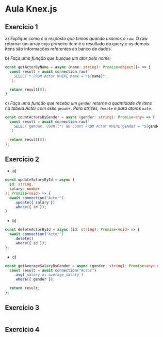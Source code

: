 # Aula Knex.js

## Exercício 1

a) *Explique como é a resposta que temos quando usamos o `raw`.* 
O raw retornar um array cujo primeiro item é o resultado da query e os demais itens são informações referentes ao banco de dados.

b) *Faça uma função que busque um ator pelo nome;*
```ts
const getActorByName = async (name: string): Promise<object[]> => {
  const result = await connection.raw(`
    SELECT * FROM Actor WHERE name = "${name}";
  `);

  return result[0];
}
```

c) *Faça uma função que receba um `gender` retorne a quantidade de itens na tabela Actor com esse `gender`. Para atrizes, `female` e para atores `male`.*

```ts
const countActorsByGender = async (gender: string): Promise<any> => {
  const result = await connection.raw(`
    SELECT gender, COUNT(*) as count FROM Actor WHERE gender = "${gender}";
  `)

  return result[0];
};
```

## Exercício 2
- a) 
```ts
const updateSalaryById = async (
  id: string,
  salary: number
): Promise<void> => {
  await connection("Actor")
    .update({ salary })
    .where({ id });
}
```
- b)
```ts
const deleteActorById = async (id: string): Promise<void> => {
  await connection("Actor")
    .delete()
    .where({ id });
};
```

- c)
```ts
const getAverageSalaryByGender = async (gender: string): Promise<any> => {
  const result = await connection("Actor")
    .avg(`salary as average_salary`)
    .where({ gender });

  return result;
};
```

## Exercício 3
```ts

```

## Exercício 4
```ts

```